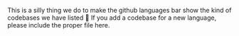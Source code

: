 This is a silly thing we do to make the github languages bar show the kind of codebases we have listed :slightly_smiling_face: If you add a codebase for a new language, please include the proper file here.
